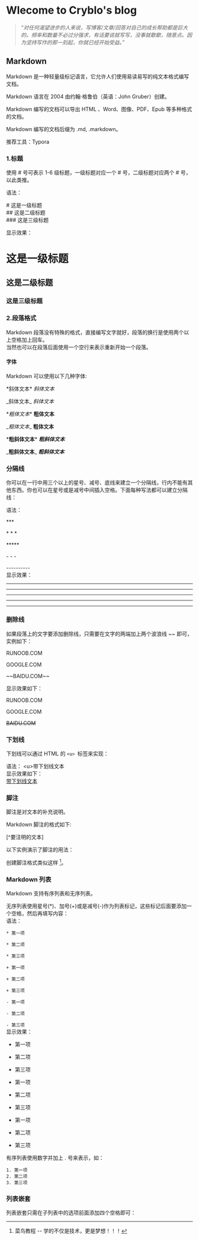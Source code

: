 # Wlecome to Cryblo's blog
  >*“对任何渴望进步的人来说，写博客/文章/回答对自己的成长帮助都是巨大的。频率和数量不必过分强求，有话要说就写写，没事就歇歇，随意点。因为坚持写作的那一刻起，你就已经开始受益。”*
## Markdown
  Markdown 是一种轻量级标记语言，它允许人们使用易读易写的纯文本格式编写文档。

  Markdown 语言在 2004 由约翰·格鲁伯（英语：John Gruber）创建。

  Markdown 编写的文档可以导出 HTML 、Word、图像、PDF、Epub 等多种格式的文档。

  Markdown 编写的文档后缀为 .md, .markdown。

推荐工具：Typora
### 1.标题  
使用 # 号可表示 1-6 级标题，一级标题对应一个 # 号，二级标题对应两个 # 号，以此类推。    

语法： 

\# 这是一级标题  
\## 这是二级标题  
\### 这是三级标题   

显示效果：
# 这是一级标题
## 这是二级标题  
### 这是三级标题  

### 2.段落格式  
Markdown 段落没有特殊的格式，直接编写文字就好，段落的换行是使用两个以上空格加上回车。  
当然也可以在段落后面使用一个空行来表示重新开始一个段落。  
#### 字体  
Markdown 可以使用以下几种字体:  

\*斜体文本*             *斜体文本*      

\_斜体文本_             _斜体文本_  

\**粗体文本**          **粗体文本**  

\__粗体文本__           __粗体文本__  

\***粗斜体文本***      ***粗斜体文本***  

\___粗斜体文本___       ___粗斜体文本___  
### 分隔线  
你可以在一行中用三个以上的星号、减号、底线来建立一个分隔线，行内不能有其他东西。你也可以在星号或是减号中间插入空格。下面每种写法都可以建立分隔线：  

语法：  

\***

\* * *

\*****

\- - -

\----------  
显示效果：  

***

* * *

*****

- - -

----------  
  
### 删除线   
如果段落上的文字要添加删除线，只需要在文字的两端加上两个波浪线 ~~ 即可，实例如下： 

RUNOOB.COM  

GOOGLE.COM  

\~~BAIDU.COM~~  

显示效果如下：  

RUNOOB.COM

GOOGLE.COM

~~BAIDU.COM~~   

### 下划线 
下划线可以通过 HTML 的 ```<u> ```标签来实现：
  
  
语法：
\<u>带下划线文本</u>  
显示效果如下：  
<u>带下划线文本</u> 
### 脚注  
脚注是对文本的补充说明。

Markdown 脚注的格式如下:

\[^要注明的文本]  

以下实例演示了脚注的用法：

创建脚注格式类似这样 [^RUNOOB]。

[^RUNOOB]: 菜鸟教程 -- 学的不仅是技术，更是梦想！！！  
 


### Markdown 列表  

Markdown 支持有序列表和无序列表。

无序列表使用星号(*)、加号(+)或是减号(-)作为列表标记，这些标记后面要添加一个空格，然后再填写内容：  
语法：  

```* 第一项```  

```* 第二项```  

```* 第三项```

```+ 第一项```  

```+ 第二项```  

```+ 第三项```

```- 第一项```  

```- 第二项```  

```- 第三项```  
显示效果：  
* 第一项  

* 第二项

* 第三项

+ 第一项

+ 第二项 

+ 第三项

- 第一项  

- 第二项 

- 第三项  

有序列表使用数字并加上 . 号来表示，如：
```
1. 第一项
2. 第二项
3. 第三项
```  
### 列表嵌套 

列表嵌套只需在子列表中的选项前面添加四个空格即可：
  
  






